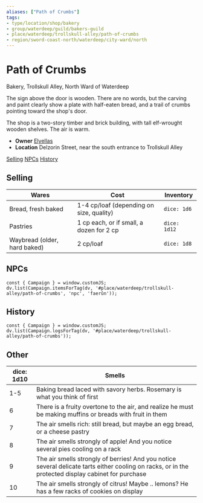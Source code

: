 ```yaml
---
aliases: ["Path of Crumbs"]
tags: 
- type/location/shop/bakery
- group/waterdeep/guild/bakers-guild
- place/waterdeep/trollskull-alley/path-of-crumbs
- region/sword-coast-north/waterdeep/city-ward/north
---
```

# Path of Crumbs
<span class="subhead">Bakery, Trollskull Alley, North Ward of Waterdeep</span>

The sign above the door is wooden. There are no words, but the carving and paint clearly show a plate with half-eaten bread, and a trail of crumbs pointing toward the shop's door.

The shop is a two-story timber and brick building, with tall elf-wrought wooden shelves. The air is warm.

- **Owner** [Elyellas](../npcs/elyellas-graycastle.md)
- **Location** Delzorin Street, near the south entrance to Trollskull Alley

<span class="nav">[Selling](#Selling) [NPCs](#NPCs) [History](#History)</span>

## Selling
| Wares   | Cost | Inventory |
| ------- | ---- | --------- |
| Bread, fresh baked | 1-4 cp/loaf (depending on size, quality) | `dice: 1d6` |
| Pastries | 1 cp each, or if small, a dozen for 2 cp | `dice: 1d12` |
| Waybread (older, hard baked) | 2 cp/loaf | `dice: 1d8` |

## NPCs

```dataviewjs
const { Campaign } = window.customJS;
dv.list(Campaign.itemsForTag(dv, '#place/waterdeep/trollskull-alley/path-of-crumbs', 'npc', 'faerûn'));
```

## History
```dataviewjs
const { Campaign } = window.customJS;
dv.list(Campaign.logsForTag(dv, '#place/waterdeep/trollskull-alley/path-of-crumbs'));
```

## Other

| dice: 1d10 | Smells |
|------------|---------|
| 1-5 |Baking bread laced with savory herbs. Rosemary is what you think of first |
|  6 |There is a fruity overtone to the air, and realize he must be making muffins or breads with fruit in them |
|  7 | The air smells rich: still bread, but maybe an egg bread, or a cheese pastry |
|  8 | The air smells strongly of apple! And you notice several pies cooling on a rack |
|  9 | The air smells strongly of berries! And you notice several delicate tarts either cooling on racks, or in the protected display cabinet for purchase |
|  10 | The air smells strongly of citrus! Maybe .. lemons? He has a few racks of cookies on display |
